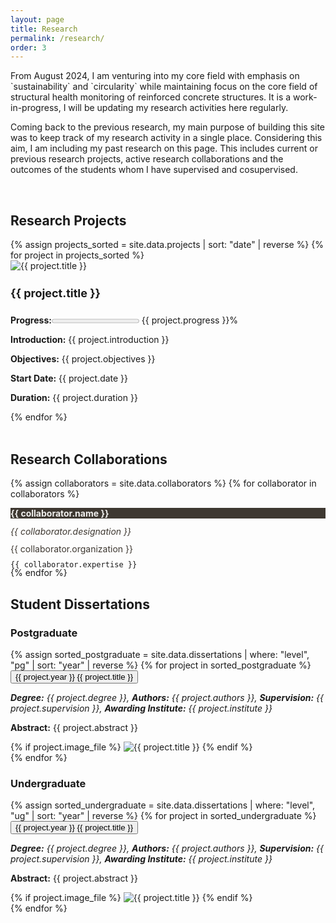 ```yaml
---
layout: page
title: Research
permalink: /research/
order: 3
---
```

<div class="box only-box">
From August 2024, I am venturing into my core field with emphasis on `sustainability` and `circularity` while maintaining focus on the core field of structural health monitoring of reinforced concrete structures. It is a work-in-progress, I will be updating my research activities here regularly. 

Coming back to the previous research, my main purpose of building this site was to keep track of my research activity in a single place. Considering this aim, I am including my past research on this page. This includes current or previous research projects, active research collaborations and the outcomes of the students whom I have supervised and cosupervised.


<br>

<h2>Research Projects</h2>

<div class="grid-container">
{% assign projects_sorted = site.data.projects | sort: "date" | reverse %}
    {% for project in projects_sorted %}
      <div class="project-box" onclick="toggleProjectDetails(this)">
        <img src="{{ '/assets/images/projects/' | append: project.image }}" alt="{{ project.title }}" class="project-image">
        <h4 class="project-title" style="font-size: 18px">{{ project.title }}</h4>
        <div class="project-details">
          <p><strong>Progress:</strong><progress value= "{{ project.progress }}" max="100"></progress> {{ project.progress }}% </p>
          <p><strong>Introduction:</strong> {{ project.introduction }}</p>
          <p><strong>Objectives:</strong> {{ project.objectives }}</p>
          <p><strong>Start Date:</strong> {{ project.date }}</p>
          <p><strong>Duration:</strong> {{ project.duration }}</p>
        </div>
      </div>
    {% endfor %}
  </div>

<br>

<h2>Research Collaborations</h2>

<div class="colbadges">
    {% assign collaborators = site.data.collaborators %}
    {% for collaborator in collaborators %}
      <div class="colbadge">
        <p style="background-color:#3e3831; color: #f0efed;"><b>{{ collaborator.name }}</b></p>
        <p style="color: #3e3831; line-height: 1;"><i>{{ collaborator.designation }}</i></p>
        <p style="color: #3e3831; line-height: 1;">{{ collaborator.organization }}</p>
        <code style="font-size: 12px; line-height: 0.7;">{{ collaborator.expertise }}</code>
      </div>
    {% endfor %}
  </div>

<h2>Student Dissertations</h2>
<h3>Postgraduate</h3>
<div class="collapsible-list">
  {% assign sorted_postgraduate = site.data.dissertations | where: "level", "pg" | sort: "year" | reverse %}
  {% for project in sorted_postgraduate %}
  <div class="accordian-outline">
  <div class="collapsible-item">
    <button class="collapsible-title"><span class="yearbadge yearbadge-red">{{ project.year }}</span>  {{ project.title }}</button>
    <div class="collapsible-content">
      <p><em><strong>Degree:</strong> {{ project.degree }}, 
      <strong>Authors:</strong> {{ project.authors }},
      <strong>Supervision:</strong> {{ project.supervision }},
      <strong>Awarding Institute:</strong> {{ project.institute }}</em></p>
      <p><strong>Abstract:</strong> {{ project.abstract }}</p>
      {% if project.image_file %}
      <img src="{{ '/assets/images/dissertations/' | append: project.image_file }}" alt="{{ project.title }}" style="max-width: 100%;" class="center">
      {% endif %}
    </div>
  </div>
  </div>
  {% endfor %}
</div>

<h3>Undergraduate</h3>
<div class="collapsible-list">
  {% assign sorted_undergraduate = site.data.dissertations | where: "level", "ug" | sort: "year" | reverse %}
  {% for project in sorted_undergraduate %}
  <div class="accordian-outline">
  <div class="collapsible-item">
    <button class="collapsible-title"><span class="yearbadge yearbadge-orange">{{ project.year }}</span>  {{ project.title }}</button>
    <div class="collapsible-content">
      <p><em><strong>Degree:</strong> {{ project.degree }}, 
      <strong>Authors:</strong> {{ project.authors }},
      <strong>Supervision:</strong> {{ project.supervision }},
      <strong>Awarding Institute:</strong> {{ project.institute }}</em></p>
      <p><strong>Abstract:</strong> {{ project.abstract }}</p>
      {% if project.image_file %}
      <img src="{{ /assets/images/dissertations/' | append: project.image_file }}" alt="{{ project.title }}" style="max-width: 100%;" class="center">
      {% endif %}
    </div>
    </div>
  </div>
  {% endfor %}
</div>

</div>

<script>
    function toggleProjectDetails(element) {
      const isExpanded = element.classList.contains('expanded');
      document.querySelectorAll('.project-box').forEach(box => {
        box.classList.remove('expanded');
      });

      if (!isExpanded) {
        element.classList.add('expanded');
      }
    }
</script>


<script>
document.addEventListener("DOMContentLoaded", function() {
  var coll = document.getElementsByClassName("collapsible-title");
  for (var i = 0; i < coll.length; i++) {
    coll[i].addEventListener("click", function() {
      this.classList.toggle("active");
      var content = this.nextElementSibling;
      if (content.style.maxHeight) {
        content.style.maxHeight = null;
      } else {
        content.style.maxHeight = content.scrollHeight + "px";
      }
    });
  }
});
</script>

